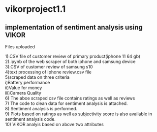 # vikorproject1.1

implementation of sentiment analysis using VIKOR
----------------
Files uploaded

  1).CSV file of customer review of primary product(iphone 11 64 gb)  
  2).ipynb of the web scraper of both iphone and samsung device  
  3).CSV of customer review of samsung s10  
  4)text processing of iphone review.csv file  
  5)scraped data on three criteria  
      i)Battery performance         
      ii)Value for money    
      iii)Camera Quality    
    6) The aboe scraped csv file contains ratings as well as reviews  
    7) The code to clean data for sentiment analysis is attached.  
    8) Sentiment analysis is performed.  
    9) Plots based on ratings as well as subjectivity score is also available in sentiment analysis code.    
    10) VIKOR analyis based on above two attributes

